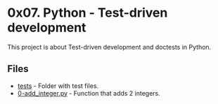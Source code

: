 # 0x07. Python - Test-driven development

This project is about Test-driven development and doctests in Python.

## Files

- [tests](tests) - Folder with test files.
- [0-add_integer.py](0-add_integer.py) - Function that adds 2 integers.
